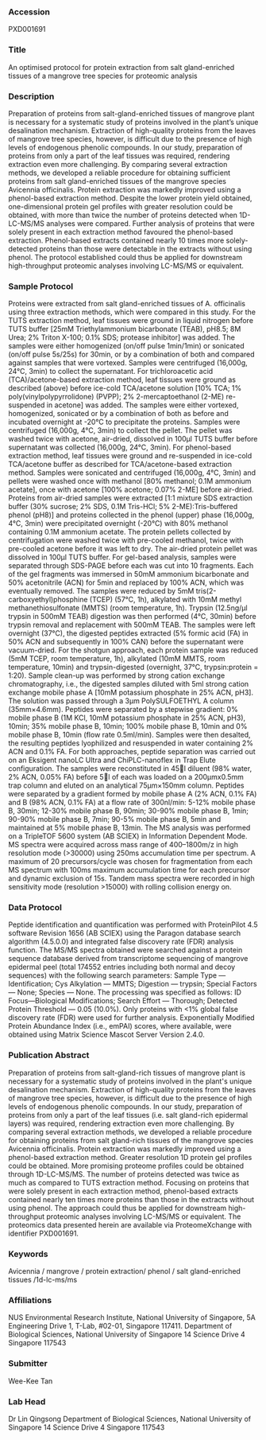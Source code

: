 ### Accession
PXD001691

### Title
An optimised protocol for protein extraction from salt gland-enriched tissues of a mangrove tree species for proteomic analysis

### Description
Preparation of proteins from salt-gland-enriched tissues of mangrove plant is necessary for a systematic study of proteins involved in the plant’s unique desalination mechanism.  Extraction of high-quality proteins from the leaves of mangrove tree species, however, is difficult due to the presence of high levels of endogenous phenolic compounds.  In our study, preparation of proteins from only a part of the leaf tissues was required, rendering extraction even more challenging.  By comparing several extraction methods, we developed a reliable procedure for obtaining sufficient proteins from salt gland-enriched tissues of the mangrove species Avicennia officinalis.  Protein extraction was markedly improved using a phenol-based extraction method.  Despite the lower protein yield obtained, one-dimensional protein gel profiles with greater resolution could be obtained, with more than twice the number of proteins detected when 1D-LC-MS/MS analyses were compared.  Further analysis of proteins that were solely present in each extraction method favoured the phenol-based extraction. Phenol-based extracts contained nearly 10 times more solely-detected proteins than those were detectable in the extracts without using phenol.  The protocol established could thus be applied for downstream high-throughput proteomic analyses involving LC-MS/MS or equivalent.

### Sample Protocol
Proteins were extracted from salt gland-enriched tissues of A. officinalis using three extraction methods, which were compared in this study. For the TUTS extraction method, leaf tissues were ground in liquid nitrogen before TUTS buffer [25mM Triethylammonium bicarbonate (TEAB), pH8.5; 8M Urea; 2% Triton X-100; 0.1% SDS; protease inhibitor] was added. The samples were either homogenized (on/off pulse 1min/1min) or sonicated (on/off pulse 5s/25s) for 30min, or by a combination of both and compared against samples that were vortexed. Samples were centrifuged (16,000g, 24°C, 3min) to collect the supernatant. For trichloroacetic acid (TCA)/acetone-based extraction method, leaf tissues were ground as described (above) before ice-cold TCA/acetone solution [10% TCA; 1% poly(vinylpolypyrrolidone) (PVPP); 2% 2-mercaptoethanol (2-ME) re-suspended in acetone] was added. The samples were either vortexed, homogenized, sonicated or by a combination of both as before and incubated overnight at -20°C to precipitate the proteins.  Samples were centrifuged (16,000g, 4°C, 3min) to collect the pellet. The pellet was washed twice with acetone, air-dried, dissolved in 100µl TUTS buffer before supernatant was collected (16,000g, 24°C, 3min). For phenol-based extraction method, leaf tissues were ground and re-suspended in ice-cold TCA/acetone buffer as described for TCA/acetone-based extraction method. Samples were sonicated and centrifuged (16,000g, 4°C, 3min) and pellets were washed once with methanol [80% methanol; 0.1M ammonium acetate], once with acetone [100% acetone; 0.07% 2-ME] before air-dried. Proteins from air-dried samples were extracted [1:1 mixture SDS extraction buffer (30% sucrose; 2% SDS, 0.1M Tris-HCl; 5% 2-ME):Tris-buffered phenol (pH8)] and proteins collected in the phenol (upper) phase (16,000g, 4°C, 3min) were precipitated overnight (-20°C) with 80% methanol containing 0.1M ammonium acetate. The protein pellets collected by centrifugation were washed twice with pre-cooled methanol, twice with pre-cooled acetone before it was left to dry.  The air-dried protein pellet was dissolved in 100µl TUTS buffer. For gel-based analysis, samples were separated through SDS-PAGE before each was cut into 10 fragments. Each of the gel fragments was immersed in 50mM ammonium bicarbonate and 50% acetonitrile (ACN) for 5min and replaced by 100% ACN, which was eventually removed.  The samples were reduced by 5mM tris(2-carboxyethyl)phosphine (TCEP) (57°C, 1h), alkylated with 10mM methyl methanethiosulfonate (MMTS) (room temperature, 1h). Trypsin (12.5ng/µl trypsin in 500mM TEAB) digestion was then performed (4°C, 30min) before trypsin removal and replacement with 500mM TEAB.  The samples were left overnight (37°C), the digested peptides extracted (5% formic acid (FA) in 50% ACN and subsequently in 100% CAN) before the supernatant were vacuum-dried. For the shotgun approach, each protein sample was reduced (5mM TCEP, room temperature, 1h), alkylated (10mM MMTS, room temperature, 10min) and trypsin-digested (overnight, 37°C, trypsin:protein = 1:20). Sample clean-up was performed by strong cation exchange chromatography, i.e., the digested samples diluted with 5ml strong cation exchange mobile phase A [10mM potassium phosphate in 25% ACN, pH3]. The solution was passed through a 3μm PolySULFOETHYL A column (35mm×4.6mm). Peptides were separated by a stepwise gradient: 0% mobile phase B (1M KCl, 10mM potassium phosphate in 25% ACN, pH3), 10min; 35% mobile phase B, 10min; 100% mobile phase B, 10min and 0% mobile phase B, 10min (flow rate 0.5ml/min). Samples were then desalted, the resulting peptides lyophilized and resuspended in water containing 2% ACN and 0.1% FA. For both approaches, peptide separation was carried out on an Eksigent nanoLC Ultra and ChiPLC-nanoflex in Trap Elute configuration. The samples were reconstituted in 45l diluent (98% water, 2% ACN, 0.05% FA) before 5l of each was loaded on a 200μmx0.5mm trap column and eluted on an analytical 75μm×150mm column. Peptides were separated by a gradient formed by mobile phase A (2% ACN, 0.1% FA) and B (98% ACN, 0.1% FA) at a flow rate of 300nl/min: 5-12% mobile phase B, 30min; 12-30% mobile phase B, 90min; 30-90% mobile phase B, 1min; 90-90% mobile phase B, 7min; 90-5% mobile phase B, 5min and maintained at 5% mobile phase B, 13min. The MS analysis was performed on a TripleTOF 5600 system (AB SCIEX) in Information Dependent Mode. MS spectra were acquired across mass range of 400–1800m/z in high resolution mode (>30000) using 250ms accumulation time per spectrum. A maximum of 20 precursors/cycle was chosen for fragmentation from each MS spectrum with 100ms maximum accumulation time for each precursor and dynamic exclusion of 15s. Tandem mass spectra were recorded in high sensitivity mode (resolution >15000) with rolling collision energy on.

### Data Protocol
Peptide identification and quantification was performed with ProteinPilot 4.5 software Revision 1656 (AB SCIEX) using the Paragon database search algorithm (4.5.0.0) and integrated false discovery rate (FDR) analysis function.  The MS/MS spectra obtained were searched against a protein sequence database derived from transcriptome sequencing of mangrove epidermal peel (total 174552 entries including both normal and decoy sequences) with the following search parameters: Sample Type — Identification; Cys Alkylation — MMTS; Digestion — trypsin; Special Factors — None; Species — None.  The processing was specified as follows: ID Focus—Biological Modifications; Search Effort — Thorough; Detected Protein Threshold — 0.05 (10.0%).  Only proteins with <1% global false discovery rate (FDR) were used for further analysis.  Exponentially Modified Protein Abundance Index (i.e., emPAI) scores, where available, were obtained using Matrix Science Mascot Server Version 2.4.0.

### Publication Abstract
Preparation of proteins from salt-gland-rich tissues of mangrove plant is necessary for a systematic study of proteins involved in the plant's unique desalination mechanism. Extraction of high-quality proteins from the leaves of mangrove tree species, however, is difficult due to the presence of high levels of endogenous phenolic compounds. In our study, preparation of proteins from only a part of the leaf tissues (i.e. salt gland-rich epidermal layers) was required, rendering extraction even more challenging. By comparing several extraction methods, we developed a reliable procedure for obtaining proteins from salt gland-rich tissues of the mangrove species Avicennia officinalis. Protein extraction was markedly improved using a phenol-based extraction method. Greater resolution 1D protein gel profiles could be obtained. More promising proteome profiles could be obtained through 1D-LC-MS/MS. The number of proteins detected was twice as much as compared to TUTS extraction method. Focusing on proteins that were solely present in each extraction method, phenol-based extracts contained nearly ten times more proteins than those in the extracts without using phenol. The approach could thus be applied for downstream high-throughput proteomic analyses involving LC-MS/MS or equivalent. The proteomics data presented herein are available via ProteomeXchange with identifier PXD001691.

### Keywords
Avicennia / mangrove / protein extraction/ phenol / salt gland-enriched tissues /1d-lc-ms/ms

### Affiliations
NUS Environmental Research Institute, National University of Singapore, 5A Engineering Drive 1, T-Lab, #02-01, Singapore 117411.
Department of Biological Sciences, National University of Singapore 14 Science Drive 4 Singapore 117543

### Submitter
Wee-Kee Tan

### Lab Head
Dr Lin Qingsong
Department of Biological Sciences, National University of Singapore 14 Science Drive 4 Singapore 117543


